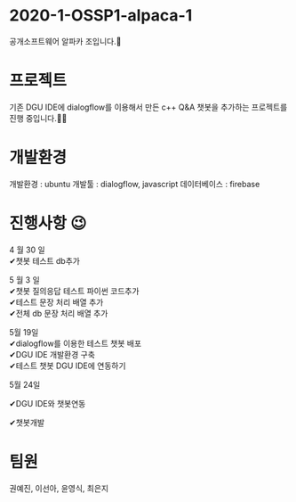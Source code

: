 # 2020-1-OSSP1-alpaca-1
공개소프트웨어 알파카 조입니다.🦙

# 프로젝트 
기존 DGU IDE에 dialogflow를 이용해서 만든 c++ Q&A 챗봇을 추가하는 프로젝트를 진행 중입니다.👨‍💻

# 개발환경
개발환경 : ubuntu
개발툴 : dialogflow, javascript
데이터베이스 : firebase

# 진행사항 😉 
4 월 30 일  
✔챗봇 테스트 db추가  

5 월 3 일  
✔챗봇 질의응답 테스트 파이썬 코드추가   
✔테스트 문장 처리 배열 추가  
✔전체 db 문장 처리 배열 추가 

5월 19일   
✔dialogflow를 이용한 테스트 챗봇 배포   
✔DGU IDE 개발환경 구축   
✔테스트 챗봇 DGU IDE에 연동하기

5월 24일

✔DGU IDE와 챗봇연동

✔챗봇개발

# 팀원
권예진, 이선아, 윤영식, 최은지
